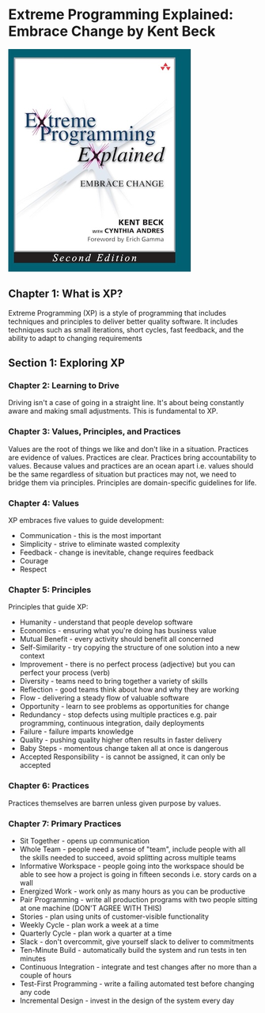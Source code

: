 # Extreme Programming Explained: Embrace Change by Kent Beck

![Cover](./cover.jpg)

## Chapter 1: What is XP?

Extreme Programming (XP) is a style of programming that includes techniques and principles to deliver
better quality software. It includes techniques such as small iterations, short cycles, fast feedback,
and the ability to adapt to changing requirements

## Section 1: Exploring XP

### Chapter 2: Learning to Drive

Driving isn't a case of going in a straight line. It's about being constantly aware and making small
adjustments. This is fundamental to XP.

### Chapter 3: Values, Principles, and Practices

Values are the root of things we like and don't like in a situation. Practices are evidence of values.
Practices are clear. Practices bring accountability to values. Because values and practices are an ocean
apart i.e. values should be the same regardless of situation but practices may not, we need to bridge
them via principles. Principles are domain-specific guidelines for life.

### Chapter 4: Values

XP embraces five values to guide development:

* Communication - this is the most important
* Simplicity - strive to eliminate wasted complexity
* Feedback - change is inevitable, change requires feedback
* Courage
* Respect

### Chapter 5: Principles

Principles that guide XP:

* Humanity - understand that people develop software
* Economics - ensuring what you're doing has business value
* Mutual Benefit - every activity should benefit all concerned
* Self-Similarity - try copying the structure of one solution into a new context
* Improvement - there is no perfect process (adjective) but you can perfect your process (verb)
* Diversity - teams need to bring together a variety of skills
* Reflection - good teams think about how and why they are working
* Flow - delivering a steady flow of valuable software
* Opportunity - learn to see problems as opportunities for change
* Redundancy - stop defects using multiple practices e.g. pair programming, continuous integration, daily deployments
* Failure - failure imparts knowledge
* Quality - pushing quality higher often results in faster delivery
* Baby Steps - momentous change taken all at once is dangerous
* Accepted Responsibility - is cannot be assigned, it can only be accepted

### Chapter 6: Practices

Practices themselves are barren unless given purpose by values.

### Chapter 7: Primary Practices

* Sit Together - opens up communication
* Whole Team - people need a sense of "team", include people with all the skills needed to succeed, avoid splitting across multiple teams
* Informative Workspace - people going into the workspace should be able to see how a project is going in fifteen seconds i.e. story cards on a wall
* Energized Work - work only as many hours as you can be productive
* Pair Programming - write all production programs with two people sitting at one machine (DON'T AGREE WITH THIS)
* Stories - plan using units of customer-visible functionality
* Weekly Cycle - plan work a week at a time
* Quarterly Cycle - plan work a quarter at a time
* Slack - don't overcommit, give yourself slack to deliver to commitments
* Ten-Minute Build - automatically build the system and run tests in ten minutes
* Continuous Integration - integrate and test changes after no more than a couple of hours
* Test-First Programming - write a failing automated test before changing any code
* Incremental Design - invest in the design of the system every day
